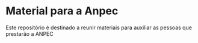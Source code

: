 # Material para a Anpec

Este repositório é destinado a reunir materiais para auxiliar as pessoas que prestarão a ANPEC
